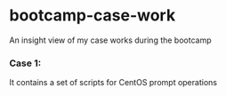 # bootcamp-case-work
An insight view of my case works during the bootcamp


### Case 1:
It contains a set of scripts for CentOS prompt operations
